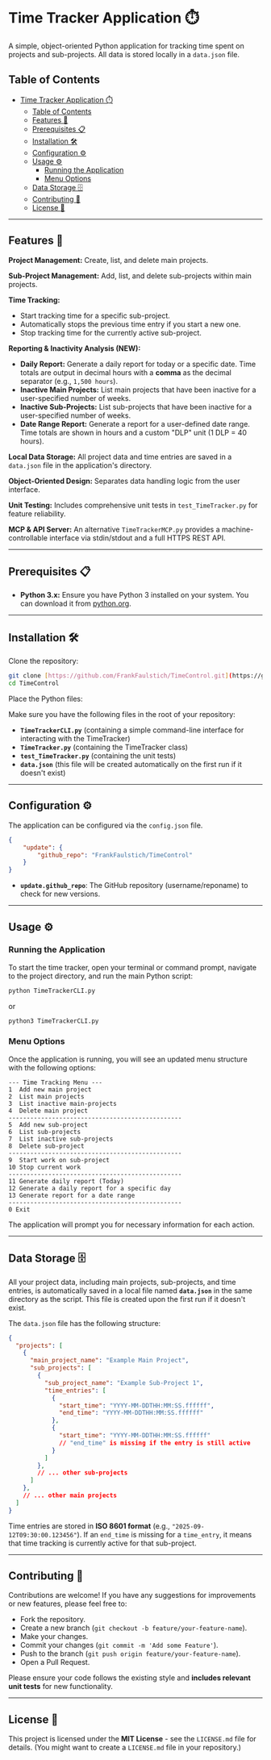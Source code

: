 # Time Tracker Application ⏱️

A simple, object-oriented Python application for tracking time spent on projects and sub-projects. All data is stored locally in a `data.json` file.

## Table of Contents

- [Time Tracker Application ⏱️](#time-tracker-application-️)
  - [Table of Contents](#table-of-contents)
  - [Features 🚀](#features-)
  - [Prerequisites 📋](#prerequisites-)
  - [Installation 🛠️](#installation-️)
  - [Configuration ⚙️](#configuration-️)
  - [Usage ⚙️](#usage-️)
    - [Running the Application](#running-the-application)
    - [Menu Options](#menu-options)
  - [Data Storage 🗄️](#data-storage-️)
  - [Contributing 🤝](#contributing-)
  - [License 📜](#license-)

---

## Features 🚀

**Project Management:** Create, list, and delete main projects.

**Sub-Project Management:** Add, list, and delete sub-projects within main projects.

**Time Tracking:**

- Start tracking time for a specific sub-project.
- Automatically stops the previous time entry if you start a new one.
- Stop tracking time for the currently active sub-project.

**Reporting & Inactivity Analysis (NEW):**

- **Daily Report:** Generate a daily report for today or a specific date. Time totals are output in decimal hours with a **comma** as the decimal separator (e.g., `1,500 hours`).
- **Inactive Main Projects:** List main projects that have been inactive for a user-specified number of weeks.
- **Inactive Sub-Projects:** List sub-projects that have been inactive for a user-specified number of weeks.
- **Date Range Report:** Generate a report for a user-defined date range. Time totals are shown in hours and a custom "DLP" unit (1 DLP = 40 hours).

**Local Data Storage:** All project data and time entries are saved in a `data.json` file in the application's directory.

**Object-Oriented Design:** Separates data handling logic from the user interface.

**Unit Testing:** Includes comprehensive unit tests in `test_TimeTracker.py` for feature reliability.

**MCP & API Server:** An alternative `TimeTrackerMCP.py` provides a machine-controllable interface via stdin/stdout and a full HTTPS REST API.

---

## Prerequisites 📋

- **Python 3.x:** Ensure you have Python 3 installed on your system. You can download it from [python.org](https://www.python.org/).

---

## Installation 🛠️

Clone the repository:

```bash
git clone [https://github.com/FrankFaulstich/TimeControl.git](https://github.com/FrankFaulstich/TimeControl.git)
cd TimeControl
````

Place the Python files:

Make sure you have the following files in the root of your repository:

- **`TimeTrackerCLI.py`** (containing a simple command-line interface for interacting with the TimeTracker)
- **`TimeTracker.py`** (containing the TimeTracker class)
- **`test_TimeTracker.py`** (containing the unit tests)
- **`data.json`** (this file will be created automatically on the first run if it doesn't exist)

---

## Configuration ⚙️

The application can be configured via the `config.json` file.

```json
{
    "update": {
        "github_repo": "FrankFaulstich/TimeControl"
    }
}
```

- **`update.github_repo`**: The GitHub repository (username/reponame) to check for new versions.
---

## Usage ⚙️

### Running the Application

To start the time tracker, open your terminal or command prompt, navigate to the project directory, and run the main Python script:

```bash
python TimeTrackerCLI.py
```

or

```bash
python3 TimeTrackerCLI.py
```

### Menu Options

Once the application is running, you will see an updated menu structure with the following options:

```Text
--- Time Tracking Menu ---
1  Add new main project
2  List main projects
3  List inactive main-projects
4  Delete main project
------------------------------------------------
5  Add new sub-project
6  List sub-projects
7  List inactive sub-projects
8  Delete sub-project
------------------------------------------------
9  Start work on sub-project
10 Stop current work
------------------------------------------------
11 Generate daily report (Today)
12 Generate a daily report for a specific day
13 Generate report for a date range
------------------------------------------------
0 Exit
```

The application will prompt you for necessary information for each action.

---

## Data Storage 🗄️

All your project data, including main projects, sub-projects, and time entries, is automatically saved in a local file named **`data.json`** in the same directory as the script. This file is created upon the first run if it doesn't exist.

The `data.json` file has the following structure:

```json
{
  "projects": [
    {
      "main_project_name": "Example Main Project",
      "sub_projects": [
        {
          "sub_project_name": "Example Sub-Project 1",
          "time_entries": [
            {
              "start_time": "YYYY-MM-DDTHH:MM:SS.ffffff",
              "end_time": "YYYY-MM-DDTHH:MM:SS.ffffff"
            },
            {
              "start_time": "YYYY-MM-DDTHH:MM:SS.ffffff"
              // "end_time" is missing if the entry is still active
            }
          ]
        },
        // ... other sub-projects
      ]
    },
    // ... other main projects
  ]
}
```

Time entries are stored in **ISO 8601 format** (e.g., `"2025-09-12T09:30:00.123456"`). If an `end_time` is missing for a `time_entry`, it means that time tracking is currently active for that sub-project.

---

## Contributing 🤝

Contributions are welcome\! If you have any suggestions for improvements or new features, please feel free to:

- Fork the repository.
- Create a new branch (`git checkout -b feature/your-feature-name`).
- Make your changes.
- Commit your changes (`git commit -m 'Add some Feature'`).
- Push to the branch (`git push origin feature/your-feature-name`).
- Open a Pull Request.

Please ensure your code follows the existing style and **includes relevant unit tests** for new functionality.

---

## License 📜

This project is licensed under the **MIT License** - see the `LICENSE.md` file for details. (You might want to create a `LICENSE.md` file in your repository.)
